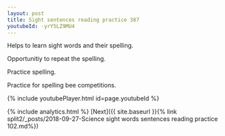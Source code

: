 ```yaml
---
layout: post
title: Sight sentences reading practice 387
youtubeId: -yrY5LZ9MU4
---
```

 
 
Helps to learn sight words and their spelling.

Opportunitiy to repeat the spelling. 

Practice spelling. 
 
Practice for spelling bee competitions. 
 
{% include youtubePlayer.html id=page.youtubeId %}
 
 
{% include analytics.html %} 
[Next]({{ site.baseurl }}{% link  split2/_posts/2018-09-27-Science sight words sentences reading practice 102.md%})
 
